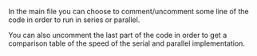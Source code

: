 In the main file you can choose to comment/uncomment some line of the code in order to run in series or parallel.

You can also uncomment the last part of the code in order to get a comparison table of the speed of the serial and parallel implementation.
